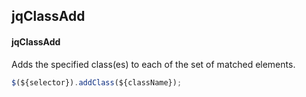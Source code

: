 ## jqClassAdd
#### jqClassAdd
Adds the specified class(es) to each of the set of matched elements.
```javascript
$(${selector}).addClass(${className});
```